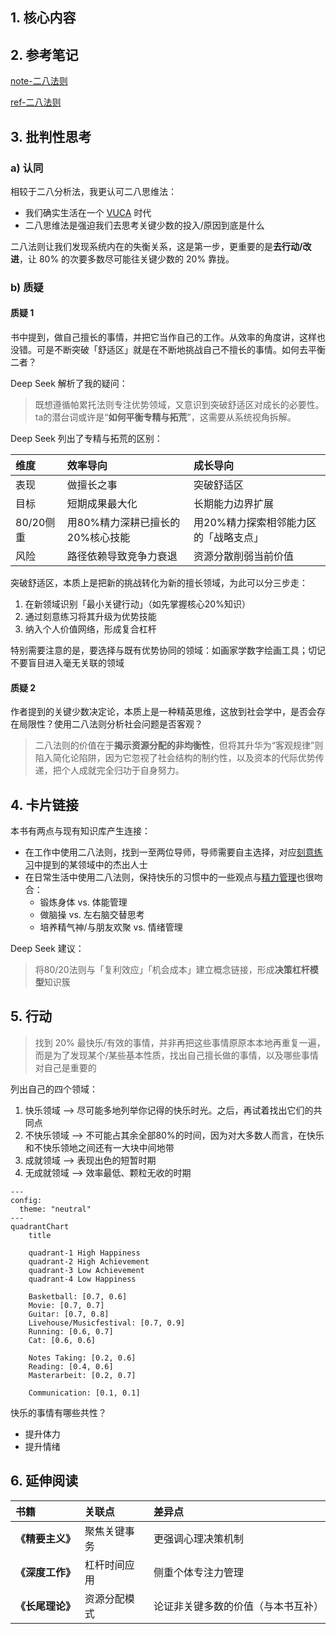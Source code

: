 ## 1. 核心内容

## 2. 参考笔记

[note-二八法则](note-二八法则.md)

[ref-二八法则](ref-二八法则.md)

## 3. 批判性思考

### a) 认同

相较于二八分析法，我更认可二八思维法：

- 我们确实生活在一个 [VUCA](https://zh.wikipedia.org/wiki/VUCA) 时代
- 二八思维法是强迫我们去思考关键少数的投入/原因到底是什么

二八法则让我们发现系统内在的失衡关系，这是第一步，更重要的是**去行动/改进**，让 80% 的次要多数尽可能往关键少数的 20% 靠拢。

### b) 质疑

#### 质疑 1

书中提到，做自己擅长的事情，并把它当作自己的工作。从效率的角度讲，这样也没错。可是不断突破「舒适区」就是在不断地挑战自己不擅长的事情。如何去平衡二者？

Deep Seek 解析了我的疑问：

>既想遵循帕累托法则专注优势领域，又意识到突破舒适区对成长的必要性。ta的潜台词或许是“**如何平衡专精与拓荒**”，这需要从系统视角拆解。

Deep Seek 列出了专精与拓荒的区别：

| 维度      | **效率导向**                     | **成长导向**                          |
| :-------- | :------------------------------- | :------------------------------------ |
| 表现      | 做擅长之事                       | 突破舒适区                            |
| 目标      | 短期成果最大化                   | 长期能力边界扩展                      |
| 80/20侧重 | 用80%精力深耕已擅长的20%核心技能 | 用20%精力探索相邻能力区的「战略支点」 |
| 风险      | 路径依赖导致竞争力衰退           | 资源分散削弱当前价值                  |

突破舒适区，本质上是把新的挑战转化为新的擅长领域，为此可以分三步走：
1. 在新领域识别「最小关键行动」（如先掌握核心20%知识）
2. 通过刻意练习将其升级为优势技能
3. 纳入个人价值网络，形成复合杠杆

特别需要注意的是，要选择与既有优势协同的领域：如画家学数字绘画工具；切记不要盲目进入毫无关联的领域

#### 质疑 2

作者提到的关键少数决定论，本质上是一种精英思维，这放到社会学中，是否会存在局限性？使用二八法则分析社会问题是否客观？

> 二八法则的价值在于**揭示资源分配的非均衡性**，但将其升华为“客观规律”则陷入简化论陷阱，因为它忽视了社会结构的制约性，以及资本的代际优势传递，把个人成就完全归功于自身努力。

## 4. 卡片链接

本书有两点与现有知识库产生连接：

- 在工作中使用二八法则，找到一至两位导师，导师需要自主选择，对应[刻意练习](card-@刻意练习-刻意练习.md)中提到的某领域中的杰出人士
- 在日常生活中使用二八法则，保持快乐的习惯中的一些观点与[精力管理](card-@精力管理-精力金字塔.md)也很吻合：
  - 锻炼身体 vs. 体能管理
  - 做脑操 vs. 左右脑交替思考
  - 培养精气神/与朋友欢聚 vs. 情绪管理

Deep Seek 建议：

> 将80/20法则与「复利效应」「机会成本」建立概念链接，形成**决策杠杆模型**知识簇

## 5. 行动

>找到 20% 最快乐/有效的事情，并非再把这些事情原原本本地再重复一遍，而是为了发现某个/某些基本性质，找出自己擅长做的事情，以及哪些事情对自己是重要的


列出自己的四个领域：

1. 快乐领域 --> 尽可能多地列举你记得的快乐时光。之后，再试着找出它们的共同点
2. 不快乐领域 --> 不可能占其余全部80%的时间，因为对大多数人而言，在快乐和不快乐领地之间还有一大块中间地带
3. 成就领域 --> 表现出色的短暂时期 
4. 无成就领域 --> 效率最低、颗粒无收的时期

```mermaid
---
config:
  theme: "neutral"
---
quadrantChart
    title

    quadrant-1 High Happiness
    quadrant-2 High Achievement
    quadrant-3 Low Achievement
    quadrant-4 Low Happiness

    Basketball: [0.7, 0.6]
    Movie: [0.7, 0.7]
    Guitar: [0.7, 0.8]
    Livehouse/Musicfestival: [0.7, 0.9]
    Running: [0.6, 0.7]    
    Cat: [0.6, 0.6]

    Notes Taking: [0.2, 0.6]
    Reading: [0.4, 0.6]
    Masterarbeit: [0.2, 0.7]

    Communication: [0.1, 0.1]
```

快乐的事情有哪些共性？

- 提升体力
- 提升情绪

## 6. 延伸阅读

| 书籍             | 关联点       | 差异点                             |
| :--------------- | :----------- | :--------------------------------- |
| **《精要主义》** | 聚焦关键事务 | 更强调心理决策机制                 |
| **《深度工作》** | 杠杆时间应用 | 侧重个体专注力管理                 |
| **《长尾理论》** | 资源分配模式 | 论证非关键多数的价值（与本书互补） |

